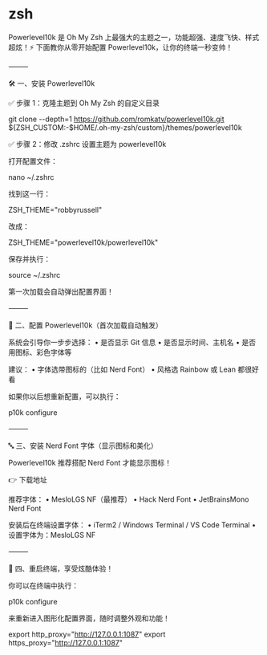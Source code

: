 # zsh


Powerlevel10k 是 Oh My Zsh 上最强大的主题之一，功能超强、速度飞快、样式超炫！⚡
下面教你从零开始配置 Powerlevel10k，让你的终端一秒变帅！

⸻

🛠️ 一、安装 Powerlevel10k

✅ 步骤 1：克隆主题到 Oh My Zsh 的自定义目录

git clone --depth=1 https://github.com/romkatv/powerlevel10k.git \
${ZSH_CUSTOM:-$HOME/.oh-my-zsh/custom}/themes/powerlevel10k

✅ 步骤 2：修改 .zshrc 设置主题为 powerlevel10k

打开配置文件：

nano ~/.zshrc

找到这一行：

ZSH_THEME="robbyrussell"

改成：

ZSH_THEME="powerlevel10k/powerlevel10k"

保存并执行：

source ~/.zshrc

第一次加载会自动弹出配置界面！

⸻

🎨 二、配置 Powerlevel10k（首次加载自动触发）

系统会引导你一步步选择：
•	是否显示 Git 信息
•	是否显示时间、主机名
•	是否用图标、彩色字体等

建议：
•	字体选带图标的（比如 Nerd Font）
•	风格选 Rainbow 或 Lean 都很好看

如果你以后想重新配置，可以执行：

p10k configure



⸻

🔤 三、安装 Nerd Font 字体（显示图标和美化）

Powerlevel10k 推荐搭配 Nerd Font 才能显示图标！

👉 下载地址

推荐字体：
•	MesloLGS NF（最推荐）
•	Hack Nerd Font
•	JetBrainsMono Nerd Font

安装后在终端设置字体：
•	iTerm2 / Windows Terminal / VS Code Terminal
•	设置字体为：MesloLGS NF

⸻

🚀 四、重启终端，享受炫酷体验！

你可以在终端中执行：

p10k configure

来重新进入图形化配置界面，随时调整外观和功能！

export http_proxy="http://127.0.0.1:1087"
export https_proxy="http://127.0.0.1:1087" 
